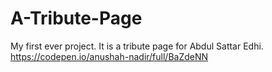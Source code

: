 # A-Tribute-Page
My first ever project. It is a tribute page for Abdul Sattar Edhi.
https://codepen.io/anushah-nadir/full/BaZdeNN
